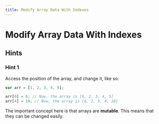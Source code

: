 ```yaml
---
title: Modify Array Data With Indexes
---
```

# Modify Array Data With Indexes

## Hints

### Hint 1
Access the position of the array, and change it, like so:

```javascript
var arr = [1, 2, 3, 4, 5];

arr[0] = 6; // Now, the array is [6, 2, 3, 4, 5]
arr[4] = 10; // Now, the array is [6, 2, 3, 4, 10]
```

The important concept here is that arrays are **mutable**. This means that they can be changed easily.
